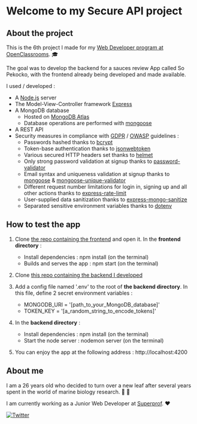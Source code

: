 # Welcome to my Secure API project

## About the project

This is the 6th project I made for my [Web Developer program at OpenClassrooms](https://openclassrooms.com/fr/paths/185-developpeur-web). :mortar_board:

The goal was to develop the backend for a sauces review App called So Pekocko, with the frontend already being developed and made available.


I used / developed : 
* A [Node.js](https://nodejs.org/en/) server
* The Model-View-Controller framework [Express](https://expressjs.com/)
* A MongoDB database
    * Hosted on [MongoDB Atlas](https://www.mongodb.com/cloud/atlas)
    * Database operations are performed with [mongoose](https://www.npmjs.com/package/mongoose)
* A REST API
* Security measures in compliance with [GDPR](https://www.cnil.fr/en/gdpr-developers-guide) / [OWASP](https://owasp.org/www-project-top-ten/) guidelines : 
    * Passwords hashed thanks to [bcrypt](https://www.npmjs.com/package/bcrypt)
    * Token-base authentication thanks to [jsonwebtoken](https://www.npmjs.com/package/jsonwebtoken)
    * Various secured HTTP headers set thanks to [helmet](https://www.npmjs.com/package/helmet)
    * Only strong password validation at signup thanks to [password-validator](https://www.npmjs.com/package/password-validator)
    * Email syntax and uniqueness validation at signup thanks to [mongoose](https://www.npmjs.com/package/mongoose) & [mongoose-unique-validator](https://www.npmjs.com/package/mongoose-unique-validator)       
    * Different request number limitations for login in, signing up and all other actions thanks to [express-rate-limit](https://www.npmjs.com/package/express-rate-limit)      
    * User-supplied data sanitization thanks to [express-mongo-sanitize](https://www.npmjs.com/package/express-mongo-sanitize)      
    * Separated sensitive environment variables thanks to [dotenv](https://www.npmjs.com/package/dotenv)      


## How to test the app

1. Clone [the repo containing the frontend](https://github.com/OpenClassrooms-Student-Center/dwj-projet6) and open it. In the **frontend directory** :
    * Install dependencies : npm install (on the terminal)
    * Builds and serves the app : npm start (on the terminal)

2. Clone [this repo containing the backend I developed](https://github.com/cdesurmo64/projet6-so-pekocko-backend) 

3. Add a config file named '.env' to the root of **the backend directory**. In this file, define 2 secret environment variables :
    * MONGODB_URI = '[path_to_your_MongoDB_database]'
    * TOKEN_KEY = '[a_random_string_to_encode_tokens]'

4. In the **backend directory** : 
    * Install dependencies : npm install (on the terminal)
    * Start the node server : nodemon server (on the terminal)
    
5. You can enjoy the app at the following address : http://localhost:4200 


## About me 

I am a 26 years old who decided to turn over a new leaf after several years spent in the world of marine biology research. :octopus: :microscope:

I am currently working as a Junior Web Developer at [Superprof](https://www.superprof.fr/). :heart:


[![Twitter](https://img.shields.io/twitter/url/https/twitter.com/cdesurmo.svg?style=social&label=Follow%20%40cdesurmo)](https://twitter.com/cdesurmo)

